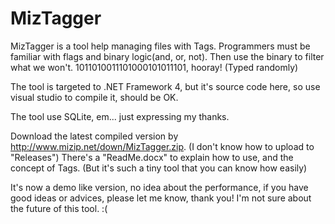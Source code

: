 # MizTagger
MizTagger is a tool help managing files with Tags.
Programmers must be familiar with flags and binary logic(and, or, not). Then use the binary to filter what we won't.
1011010011101000101011101, hooray! (Typed randomly)

The tool is targeted to .NET Framework 4, but it's source code here, so use visual studio to compile it, should be OK.

The tool use SQLite, em... just expressing my thanks.

Download the latest compiled version by <http://www.mizip.net/down/MizTagger.zip>. (I don't know how to upload to "Releases")
There's a "ReadMe.docx" to explain how to use, and the concept of Tags. (But it's such a tiny tool that you can know how easily)

It's now a demo like version, no idea about the performance, if you have good ideas or advices, please let me know, thank you!
I'm not sure about the future of this tool. :(
